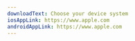 ```yaml
---
downloadText: Choose your device system
iosAppLink: https://www.apple.com
androidAppLink: https://www.apple.com
---
```

